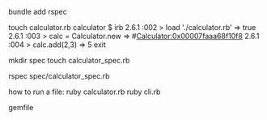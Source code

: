 bundle add rspec

touch calculator.rb
calculator $ irb
2.6.1 :002 > load './calculator.rb'
 => true 
2.6.1 :003 > calc = Calculator.new
 => #<Calculator:0x00007faaa68f10f8> 
2.6.1 :004 > calc.add(2,3)
 => 5 
 exit

 mkdir spec
 touch calculator_spec.rb

 rspec spec/calculator_spec.rb

 how to run a file: ruby calculator.rb
  ruby cli.rb

  gemfile

